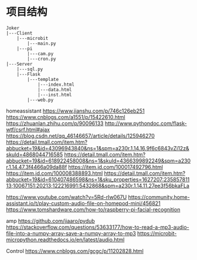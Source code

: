 # 项目结构

```
Joker
|---Client
    |---microbit
        |---main.py
    |---pi
        |---cam.py
        |---cron.py
|---Server
    |---sql.py
    |---Flask
        |---template
            |---index.html
            |---data.html
            |---inst.html
        |---web.py
```

homeassistant
https://www.jianshu.com/p/746c126eb251
https://www.cnblogs.com/a1551/p/15422610.html
https://zhuanlan.zhihu.com/p/90096133
http://www.pythondoc.com/flask-wtf/csrf.html#ajax
https://blog.csdn.net/qq_46146657/article/details/125946270
https://detail.tmall.com/item.htm?abbucket=19&id=43096943840&ns=1&spm=a230r.1.14.16.9f6c6843vZi12z&skuId=4868044716585
https://detail.tmall.com/item.htm?abbucket=19&id=618922458008&ns=1&skuId=4366399892249&spm=a230r.1.14.47.3f4466a09da88f
https://item.jd.com/100017492796.html
https://item.jd.com/100008388893.html
https://detail.tmall.com/item.htm?abbucket=19&id=610407486598&ns=1&sku_properties=1627207:23585781113;10067151:20213;122216991:5432868&spm=a230r.1.14.11.27ee3f56bkaFLa

https://www.youtube.com/watch?v=5Rd-rIw067U
https://community.home-assistant.io/t/play-custom-audio-file-on-homepod-mini/456821
https://www.tomshardware.com/how-to/raspberry-pi-facial-recognition

amp
https://github.com/jiaaro/pydub
https://stackoverflow.com/questions/53633177/how-to-read-a-mp3-audio-file-into-a-numpy-array-save-a-numpy-array-to-mp3
https://microbit-micropython.readthedocs.io/en/latest/audio.html

Control
https://www.cnblogs.com/gcgc/p/11202828.html
